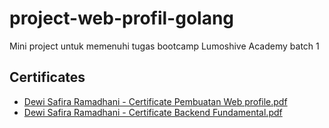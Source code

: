 # project-web-profil-golang
Mini project untuk memenuhi tugas bootcamp Lumoshive Academy batch 1
## Certificates
- [Dewi Safira Ramadhani - Certificate Pembuatan Web profile.pdf](https://github.com/user-attachments/files/17349607/Dewi.Safira.Ramadhani.-.Certificate.Pembuatan.Web.profile.pdf)
- [Dewi Safira Ramadhani - Certificate Backend Fundamental.pdf](https://github.com/user-attachments/files/17349609/Dewi.Safira.Ramadhani.-.Certificate.Backend.Fundamental.pdf)
